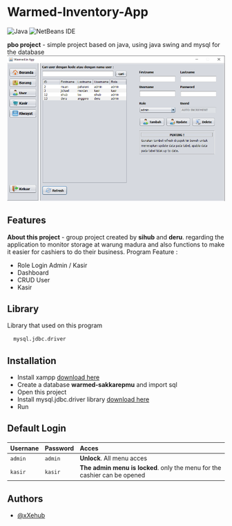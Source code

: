 
# Warmed-Inventory-App
![Java](https://img.shields.io/badge/java-%23ED8B00.svg?style=for-the-badge&logo=openjdk&logoColor=white)
![NetBeans IDE](https://img.shields.io/badge/NetBeansIDE-1B6AC6.svg?style=for-the-badge&logo=apache-netbeans-ide&logoColor=white)

**pbo project** - simple project based on java, using java swing and mysql for the database
![alt text](https://raw.githubusercontent.com/xXehub/warmed-inventory-app/main/screenshot/panel_user.png)

## Features
**About this project** - group project created by **sihub** and **deru**. regarding the application to monitor storage at warung madura and also functions to make it easier for cashiers to do their business. Program Feature : 
- Role Login Admin / Kasir
- Dashboard
- CRUD User
- Kasir


## Library

Library that used on this program

```bash
  mysql.jdbc.driver
```


## Installation

- Install xampp [download here](https://www.apachefriends.org/download.html)
- Create a database **warmed-sakkarepmu** and import sql
- Open this project 
- Install mysql.jdbc.driver library [download here](https://www.cdata.com/kb/tech/mysql-jdbc-netbeans.rst)
- Run 

## Default Login

####

| Usernane | Password     | Acces                |
| :-------- | :------- | :------------------------- |
| `admin` | `admin` | **Unlock**. All menu acces  |
| `kasir`      | `kasir` | **The admin menu is locked**. only the menu for the cashier can be opened|





## Authors

- [@xXehub](https://www.github.com/xXehub)

